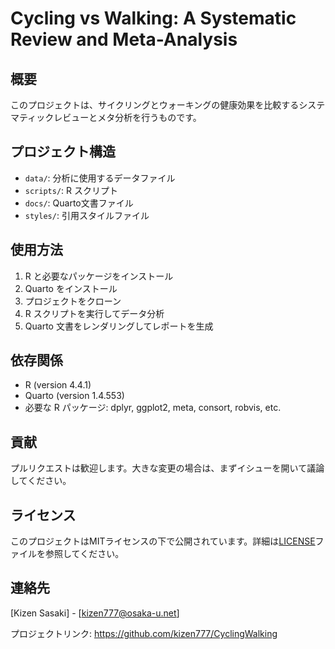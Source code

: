 # Cycling vs Walking: A Systematic Review and Meta-Analysis

## 概要
このプロジェクトは、サイクリングとウォーキングの健康効果を比較するシステマティックレビューとメタ分析を行うものです。

## プロジェクト構造
- `data/`: 分析に使用するデータファイル
- `scripts/`: R スクリプト
- `docs/`: Quarto文書ファイル
- `styles/`: 引用スタイルファイル

## 使用方法
1. R と必要なパッケージをインストール
2. Quarto をインストール
3. プロジェクトをクローン
4. R スクリプトを実行してデータ分析
5. Quarto 文書をレンダリングしてレポートを生成

## 依存関係
- R (version 4.4.1)
- Quarto (version 1.4.553)
- 必要な R パッケージ: dplyr, ggplot2, meta, consort, robvis, etc.

## 貢献
プルリクエストは歓迎します。大きな変更の場合は、まずイシューを開いて議論してください。

## ライセンス
このプロジェクトはMITライセンスの下で公開されています。詳細は[LICENSE](LICENSE)ファイルを参照してください。

## 連絡先
[Kizen Sasaki] - [kizen777@osaka-u.net]

プロジェクトリンク: https://github.com/kizen777/CyclingWalking
